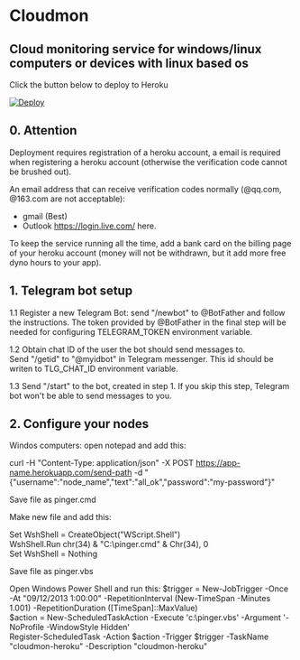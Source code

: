 # Cloudmon
## Cloud monitoring service for windows/linux computers or devices with linux based os

Click the button below to deploy to Heroku

[![Deploy](https://www.herokucdn.com/deploy/button.png)](https://heroku.com/deploy)


## 0. Attention

Deployment requires registration of a heroku account, a email is required when registering a heroku account (otherwise the verification code cannot be brushed out). 

An email address that can receive verification codes normally (@qq.com, @163.com are not acceptable):
- gmail (Best) 
- Outlook <https://login.live.com/> here.

To keep the service running all the time, add a bank card on the billing page of your heroku account (money will not be withdrawn, but it add more free dyno hours to your app).

## 1. Telegram bot setup

1.1 Register a new Telegram Bot: send "/newbot" to @BotFather and follow the instructions. The token provided by @BotFather in the final step will be needed for configuring TELEGRAM_TOKEN environment variable.

1.2 Obtain chat ID of the user the bot should send messages to. <br />
Send "/getid" to "@myidbot" in Telegram messenger. This id should be writen to TLG_CHAT_ID environment variable.

1.3 Send "/start" to the bot, created in step 1. If you skip this step, Telegram bot won't be able to send messages to you.

## 2. Configure your nodes

Windos computers: open notepad and add this: 

curl -H "Content-Type: application/json" -X POST https://app-name.herokuapp.com/send-path -d "{\"username\":\"node_name\",\"text\":\"all_ok\",\"password\":\"my-password\"}"

Save file as pinger.cmd

Make new file and add this:

Set WshShell = CreateObject("WScript.Shell")<br />
WshShell.Run chr(34) & "C:\pinger.cmd" & Chr(34), 0<br />
Set WshShell = Nothing

Save file as pinger.vbs

Open Windows Power Shell and run this:
$trigger = New-JobTrigger -Once -At "09/12/2013 1:00:00" -RepetitionInterval (New-TimeSpan -Minutes 1.001) -RepetitionDuration ([TimeSpan]::MaxValue)<br />
$action = New-ScheduledTaskAction -Execute 'c:\pinger.vbs' -Argument '-NoProfile -WindowStyle Hidden'<br />
Register-ScheduledTask -Action $action -Trigger $trigger -TaskName "cloudmon-heroku" -Description "cloudmon-heroku"
